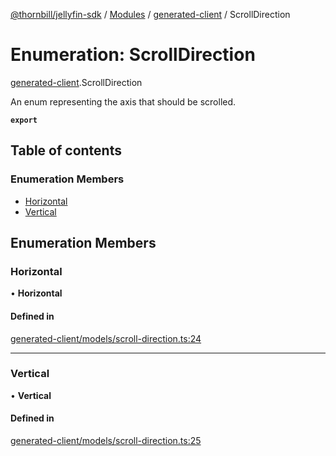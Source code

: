 [@thornbill/jellyfin-sdk](../README.md) / [Modules](../modules.md) / [generated-client](../modules/generated_client.md) / ScrollDirection

# Enumeration: ScrollDirection

[generated-client](../modules/generated_client.md).ScrollDirection

An enum representing the axis that should be scrolled.

**`export`**

## Table of contents

### Enumeration Members

- [Horizontal](generated_client.ScrollDirection.md#horizontal)
- [Vertical](generated_client.ScrollDirection.md#vertical)

## Enumeration Members

### Horizontal

• **Horizontal**

#### Defined in

[generated-client/models/scroll-direction.ts:24](https://github.com/thornbill/jellyfin-sdk-typescript/blob/03092f3/src/generated-client/models/scroll-direction.ts#L24)

___

### Vertical

• **Vertical**

#### Defined in

[generated-client/models/scroll-direction.ts:25](https://github.com/thornbill/jellyfin-sdk-typescript/blob/03092f3/src/generated-client/models/scroll-direction.ts#L25)

